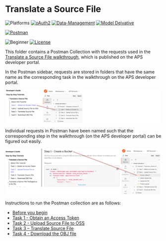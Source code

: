 # Translate a Source File

![Platforms](https://img.shields.io/badge/Web-Windows|MacOS-lightgray.svg)
[![oAuth2](https://img.shields.io/badge/Authentication-v2-green.svg)](http://developer.autodesk.com/)
[![Data-Management](https://img.shields.io/badge/Data%20Management-v2-green.svg)](http://developer.autodesk.com/)
[![Model Deivative](https://img.shields.io/badge/Model%20Derivative-v2-green.svg)](http://developer.autodesk.com/)

[![Postman](https://img.shields.io/badge/Postman-v10-orange.svg)](https://www.getpostman.com/)


![Beginner](https://img.shields.io/badge/Level-Beginner-green.svg)
[![License](https://img.shields.io/:license-MIT-blue.svg)](http://opensource.org/licenses/MIT)

This folder contains a Postman Collection with the requests used in the [Translate a Source File walkthrough](https://aps.autodesk.com/en/docs/model-derivative/v2/tutorials/translate-to-obj/), which is published on the APS developer portal.

In the Postman sidebar, requests are stored in folders that have the same name as the corresponding task in the walkthrough on the APS developer portal.

![APS developer portal menu to Postman](images/tutorial_1_aps_postman_menu_01.png "APS developer portal task to Postman mapping")

Individual requests in Postman have been named such that the corresponding step in the walkthrough (on the APS developer portal) can be figured out easily.

![APS developer portal steps to Postman](images/tutorial_1_aps_postman_menu_02.png "APS developer portal task to Postman mapping")

Instructions to run the Postman collection are as follows:

- [Before you begin](instructions/before_you_begin.md)
- [Task 1 - Obtain an Access Token](instructions/task-1.md)
- [Task 2 - Upload Source File to OSS](instructions/task-2.md)
- [Task 3 – Translate Source File](instructions/task-3.md)
- [Task 4 - Download the OBJ file](instructions/task-4.md)
